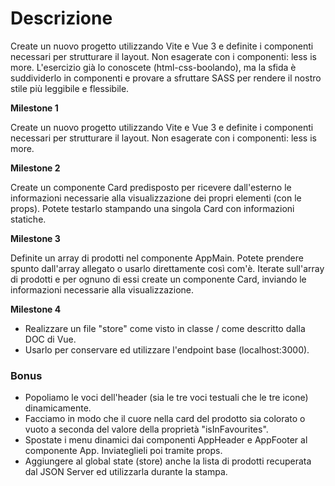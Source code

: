 # Descrizione

Create un nuovo progetto utilizzando Vite e Vue 3 e definite i componenti necessari per strutturare il layout.
Non esagerate con i componenti: less is more.
L'esercizio già lo conoscete (html-css-boolando), ma la sfida è suddividerlo in componenti e provare a sfruttare SASS per rendere il nostro stile più leggibile e flessibile.

**Milestone 1**

Create un nuovo progetto utilizzando Vite e Vue 3 e definite i componenti necessari per strutturare il layout.
Non esagerate con i componenti: less is more.

**Milestone 2**

Create un componente Card predisposto per ricevere dall'esterno le informazioni necessarie alla visualizzazione dei propri elementi (con le props).
Potete testarlo stampando una singola Card con informazioni statiche.

**Milestone 3**

Definite un array di prodotti nel componente AppMain. Potete prendere spunto dall'array allegato o usarlo direttamente così com'è. Iterate sull'array di prodotti e per ognuno di essi create un componente Card, inviando le informazioni necessarie alla visualizzazione.


**Milestone 4**

- Realizzare un file "store" come visto in classe / come descritto dalla DOC di Vue.
- Usarlo per conservare ed utilizzare l'endpoint base (localhost:3000).


### Bonus
- Popoliamo le voci dell'header (sia le tre voci testuali che le tre icone) dinamicamente.
- Facciamo in modo che il cuore nella card del prodotto sia colorato o vuoto a seconda del valore della proprietà "isInFavourites".
- Spostate i menu dinamici dai componenti AppHeader e AppFooter al componente App. Inviateglieli poi tramite props.
- Aggiungere al global state (store) anche la lista di prodotti recuperata dal JSON Server ed utilizzarla durante la stampa.